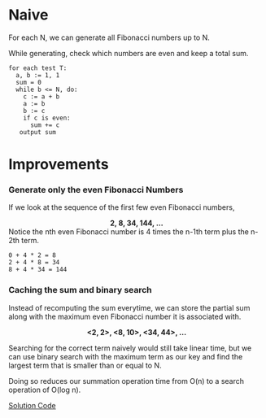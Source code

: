 # Naive
For each N, we can generate all Fibonacci numbers up to N. 

While generating, check which numbers are even and keep a total sum. 

```
for each test T:
  a, b := 1, 1
  sum = 0
  while b <= N, do:
    c := a + b
    a := b
    b := c
    if c is even:
      sum += c
   output sum
```

# Improvements

### Generate only the even Fibonacci Numbers
If we look at the sequence of the first few even Fibonacci numbers,
  <div align='center'><b>2, 8, 34, 144, ...</b></div>
 Notice the nth even Fibonacci number is 4 times the n-1th term plus the n-2th term.

```
0 + 4 * 2 = 8
2 + 4 * 8 = 34
8 + 4 * 34 = 144
```
### Caching the sum and binary search
Instead of recomputing the sum everytime, we can store the partial sum along with the maximum even Fibonacci number it is associated with.
<div align='center'> <b> <2, 2>, <8, 10>, <34, 44>, ... </b> </div>

Searching for the correct term naively would still take linear time, but we can use binary search with the maximum term as our key 
and find the largest term that is smaller than or equal to N.

Doing so reduces our summation operation time from O(n) to a search operation of O(log n).

[Solution Code](https://github.com/zhaohanson1/project_euler_plus/blob/master/002%20-%20Even%20Fibonacci%20numbers/solution.py)
